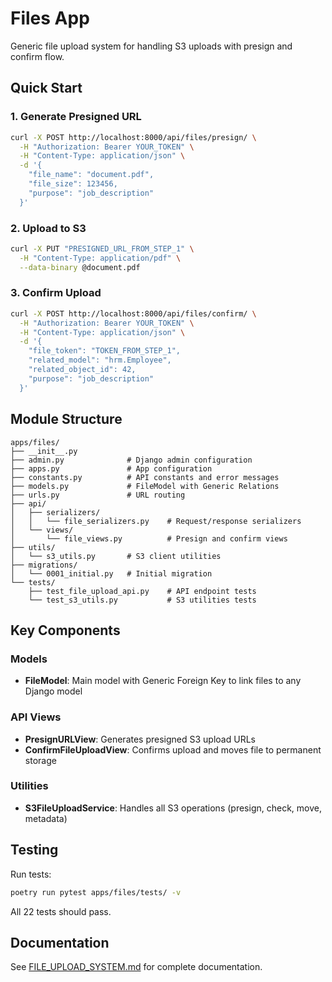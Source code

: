 # Files App

Generic file upload system for handling S3 uploads with presign and confirm flow.

## Quick Start

### 1. Generate Presigned URL

```bash
curl -X POST http://localhost:8000/api/files/presign/ \
  -H "Authorization: Bearer YOUR_TOKEN" \
  -H "Content-Type: application/json" \
  -d '{
    "file_name": "document.pdf",
    "file_size": 123456,
    "purpose": "job_description"
  }'
```

### 2. Upload to S3

```bash
curl -X PUT "PRESIGNED_URL_FROM_STEP_1" \
  -H "Content-Type: application/pdf" \
  --data-binary @document.pdf
```

### 3. Confirm Upload

```bash
curl -X POST http://localhost:8000/api/files/confirm/ \
  -H "Authorization: Bearer YOUR_TOKEN" \
  -H "Content-Type: application/json" \
  -d '{
    "file_token": "TOKEN_FROM_STEP_1",
    "related_model": "hrm.Employee",
    "related_object_id": 42,
    "purpose": "job_description"
  }'
```

## Module Structure

```
apps/files/
├── __init__.py
├── admin.py              # Django admin configuration
├── apps.py               # App configuration
├── constants.py          # API constants and error messages
├── models.py             # FileModel with Generic Relations
├── urls.py               # URL routing
├── api/
│   ├── serializers/
│   │   └── file_serializers.py    # Request/response serializers
│   └── views/
│       └── file_views.py          # Presign and confirm views
├── utils/
│   └── s3_utils.py       # S3 client utilities
├── migrations/
│   └── 0001_initial.py   # Initial migration
└── tests/
    ├── test_file_upload_api.py    # API endpoint tests
    └── test_s3_utils.py           # S3 utilities tests
```

## Key Components

### Models

- **FileModel**: Main model with Generic Foreign Key to link files to any Django model

### API Views

- **PresignURLView**: Generates presigned S3 upload URLs
- **ConfirmFileUploadView**: Confirms upload and moves file to permanent storage

### Utilities

- **S3FileUploadService**: Handles all S3 operations (presign, check, move, metadata)

## Testing

Run tests:
```bash
poetry run pytest apps/files/tests/ -v
```

All 22 tests should pass.

## Documentation

See [FILE_UPLOAD_SYSTEM.md](../../docs/FILE_UPLOAD_SYSTEM.md) for complete documentation.
